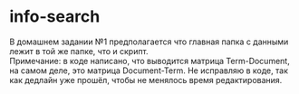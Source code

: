 # info-search

В домашнем задании №1 предполагается что главная папка с данными лежит в той же папке, что и скрипт.  
Примечание: в коде написано, что выводится матрица Term-Document, на самом деле, это матрица Document-Term. Не исправляю в коде, так как дедлайн уже прошёл, чтобы не менялось время редактирования.
